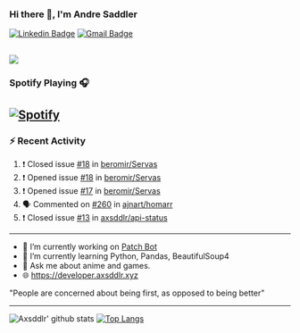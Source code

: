 ### Hi there 👋, I'm Andre Saddler
[![Linkedin Badge](https://img.shields.io/badge/-andrexsaddler-blue?style=flat-square&logo=Linkedin&logoColor=white&link=https://www.linkedin.com/in/andrexsaddler/)](https://www.linkedin.com/in/andrexsaddler/)
[![Gmail Badge](https://img.shields.io/badge/-contact@rehkloos.com-c14438?style=flat-square&logo=Gmail&logoColor=white&link=mailto:contact@rehkloos.com)](mailto:contact@rehkloos.com)

![](https://komarev.com/ghpvc/?username=axsddlr&color=dc143c)
---
### Spotify Playing 🎧

[![Spotify](https://novatorem.rehkloos.vercel.app/api/spotify)](https://open.spotify.com/user/Rehkloos)
---

### :zap: Recent Activity

<!--START_SECTION:activity-->
1. ❗️ Closed issue [#18](https://github.com/beromir/Servas/issues/18) in [beromir/Servas](https://github.com/beromir/Servas)
2. ❗️ Opened issue [#18](https://github.com/beromir/Servas/issues/18) in [beromir/Servas](https://github.com/beromir/Servas)
3. ❗️ Opened issue [#17](https://github.com/beromir/Servas/issues/17) in [beromir/Servas](https://github.com/beromir/Servas)
4. 🗣 Commented on [#260](https://github.com/ajnart/homarr/issues/260) in [ajnart/homarr](https://github.com/ajnart/homarr)
5. ❗️ Closed issue [#13](https://github.com/axsddlr/api-status/issues/13) in [axsddlr/api-status](https://github.com/axsddlr/api-status)
<!--END_SECTION:activity-->

---

- 🔭 I’m currently working on [Patch Bot](https://github.com/axsddlr/patch_bot)
- 🌱 I’m currently learning Python, Pandas, BeautifulSoup4
- 💬 Ask me about anime and games.
- 🌐 https://developer.axsddlr.xyz

"People are concerned about being first, as opposed to being better"

---
![Axsddlr' github stats](https://github-readme-stats.vercel.app/api?username=axsddlr&count_private=true)
[![Top Langs](https://github-readme-stats.vercel.app/api/top-langs/?username=axsddlr&layout=compact)](https://github.com/anuraghazra/github-readme-stats)
